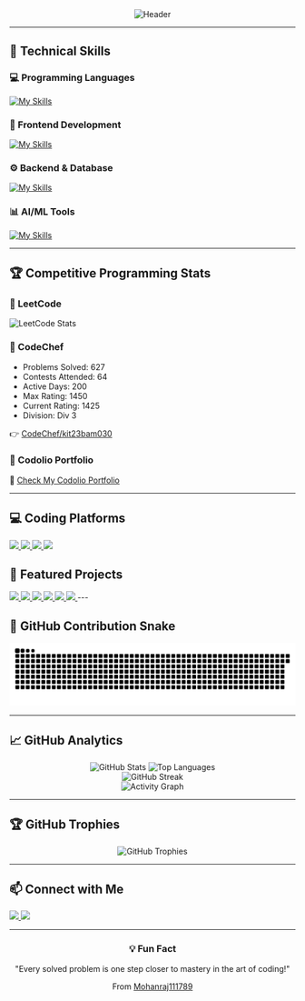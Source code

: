 <div align="center">

<img src="https://capsule-render.vercel.app/api?type=waving&color=4F46E5&height=200&section=header&text=Mohanraj%20S&fontSize=55&fontAlignY=35&desc=AI%20%7C%20ML%20%7C%20Web%20Developer%20%7C%20Competitive%20Programmer&descAlignY=60&descAlign=50&fontColor=ffffff&animation=twinkling&stroke=4F46E5&strokeWidth=2" alt="Header" />



</div>

---

## 🔧 Technical Skills  

### 💻 Programming Languages  
[![My Skills](https://skillicons.dev/icons?i=python,java,cpp,c)](#)

### 🎨 Frontend Development  
[![My Skills](https://skillicons.dev/icons?i=html,css,react)](#)

### ⚙ Backend & Database  
[![My Skills](https://skillicons.dev/icons?i=nodejs,java,firebase,mysql)](#)

### 📊 AI/ML Tools  
[![My Skills](https://skillicons.dev/icons?i=numpy,pandas)](#)

---

## 🏆 Competitive Programming Stats  

### 🌟 LeetCode
![LeetCode Stats](https://leetcode-stats.vercel.app/api?username=Mohanraj111&theme=dark&show_icons=true)

### 🌟 CodeChef
-  Problems Solved: 627  
-  Contests Attended: 64
-  Active Days: 200  
-  Max Rating: 1450  
-  Current Rating: 1425
-  Division: Div 3  

👉 [CodeChef/kit23bam030](https://www.codechef.com/users/kit23bam030)  

### 🌟 Codolio Portfolio  
📌 [Check My Codolio Portfolio](https://codolio.com/profile/Mohanraj)  

---
## 💻 Coding Platforms

<p align="left">
  <!-- LeetCode -->
  <a href="https://leetcode.com/Mohanraj111" target="_blank">
    <img src="https://img.shields.io/badge/LeetCode-FFA116?style=for-the-badge&logo=leetcode&logoColor=white"/>
  </a>

  <!-- CodeChef -->
  <a href="https://www.codechef.com/users/kit23bam030" target="_blank">
    <img src="https://img.shields.io/badge/CodeChef-5B4638?style=for-the-badge&logo=codechef&logoColor=white"/>
  </a>

  <!-- GeeksforGeeks -->
  <a href="https://auth.geeksforgeeks.org/user/mohanraj111" target="_blank">
    <img src="https://img.shields.io/badge/GeeksforGeeks-0F9D58?style=for-the-badge&logo=geeksforgeeks&logoColor=white"/>
  </a>

  <!-- HackerRank -->
  <a href="https://www.hackerrank.com/YOUR_HACKERRANK_USERNAME" target="_blank">
    <img src="https://img.shields.io/badge/HackerRank-2EC866?style=for-the-badge&logo=hackerrank&logoColor=white"/>
  </a>
</p>


## 📂 Featured Projects  

<a href="https://github.com/Mohanraj111789/income-expenseJava">
  <img src="https://github-readme-stats.vercel.app/api/pin/?username=Mohanraj111789&repo=income-expenseJava&theme=dark&bg_color=0D1117&title_color=4F46E5&text_color=FFFFFF&icon_color=4F46E5" />
</a>
<a href="https://github.com/Mohanraj111789/to-do">
  <img src="https://github-readme-stats.vercel.app/api/pin/?username=Mohanraj111789&repo=to-do&theme=dark&bg_color=0D1117&title_color=4F46E5&text_color=FFFFFF&icon_color=4F46E5" />
</a>
<a href="https://github.com/Mohanraj111789/accassistant">
  <img src="https://github-readme-stats.vercel.app/api/pin/?username=Mohanraj111789&repo=accassistant&theme=dark&bg_color=0D1117&title_color=4F46E5&text_color=FFFFFF&icon_color=4F46E5" />
</a>
<a href="https://github.com/Mohanraj111789/Movies-and-shows">
  <img src="https://github-readme-stats.vercel.app/api/pin/?username=Mohanraj111789&repo=Movies-and-shows&theme=dark&bg_color=0D1117&title_color=4F46E5&text_color=FFFFFF&icon_color=4F46E5" />
</a>
<a href="https://github.com/Mohanraj111789/Canteen-Management">
  <img src="https://github-readme-stats.vercel.app/api/pin/?username=Mohanraj111789&repo=Canteen-Management&theme=dark&bg_color=0D1117&title_color=4F46E5&text_color=FFFFFF&icon_color=4F46E5" />
</a>
<a href="https://github.com/Mohanraj111789/Smart-Image-Search">
  <img src="https://github-readme-stats.vercel.app/api/pin/?username=Mohanraj111789&repo=Smart-Image-Search&theme=dark&bg_color=0D1117&title_color=4F46E5&text_color=FFFFFF&icon_color=4F46E5" />
</a>
---

## 🐍 GitHub Contribution Snake

<div align="center">
  <picture>
    <source media="(prefers-color-scheme: dark)" srcset="https://raw.githubusercontent.com/Mohanraj111789/Mohanraj111789/output/github-snake-dark.svg" />
    <source media="(prefers-color-scheme: light)" srcset="https://raw.githubusercontent.com/Mohanraj111789/Mohanraj111789/output/github-snake.svg" />
    <img alt="github-snake" src="https://raw.githubusercontent.com/Mohanraj111789/Mohanraj111789/output/github-snake.svg" />
  </picture>
</div>


---

## 📈 GitHub Analytics  

<div align="center">

<img width="49%" src="https://github-readme-stats.vercel.app/api?username=Mohanraj111789&show_icons=true&theme=dark&hide_border=true&count_private=true&bg_color=0D1117&title_color=4F46E5&text_color=FFFFFF&icon_color=4F46E5&ring_color=4F46E5&border_color=4F46E5" alt="GitHub Stats" />
<img width="49%" src="https://github-readme-stats.vercel.app/api/top-langs/?username=Mohanraj111789&layout=compact&theme=dark&hide_border=true&bg_color=0D1117&title_color=4F46E5&text_color=FFFFFF&border_color=4F46E5" alt="Top Languages" />

</div>

<div align="center">

<img src="https://github-readme-streak-stats.herokuapp.com/?user=Mohanraj111789&theme=dark&hide_border=true&background=0D1117&stroke=4F46E5&ring=4F46E5&fire=4F46E5&currStreakNum=FFFFFF&sideNums=FFFFFF&currStreakLabel=4F46E5&sideLabels=4F46E5&dates=FFFFFF" alt="GitHub Streak" />

</div>

<div align="center">

<img src="https://github-readme-activity-graph.vercel.app/graph?username=Mohanraj111789&theme=react-dark&hide_border=true&bg_color=0D1117&color=4F46E5&line=4F46E5&point=FFFFFF&area=true&area_color=4F46E5&title_color=4F46E5" alt="Activity Graph" />

</div>  

---

## 🏆 GitHub Trophies  

<div align="center">

<img src="https://github-profile-trophy.vercel.app/?username=Mohanraj111789&theme=darkhub&no-frame=true&row=1&column=7&margin-w=15&margin-h=15" alt="GitHub Trophies" />

</div>

---

## 📫 Connect with Me  

<p allign = left>
  <a href="http://www.linkedin.com/in/mohanrajselvarasu">
    <img src="https://img.shields.io/badge/LinkedIn-0077B5?style=for-the-badge&logo=linkedin&logoColor=white"/>
  </a>
  <a href="mailto:mohantsk381@gmail.com">
    <img src="https://img.shields.io/badge/Email-D14836?style=for-the-badge&logo=gmail&logoColor=white"/>
  </a>
</p>
 

---

<div align="center">

### 💡 Fun Fact
"Every solved problem is one step closer to mastery in the art of coding!"

 From [Mohanraj111789](https://github.com/Mohanraj111789)

</div>

